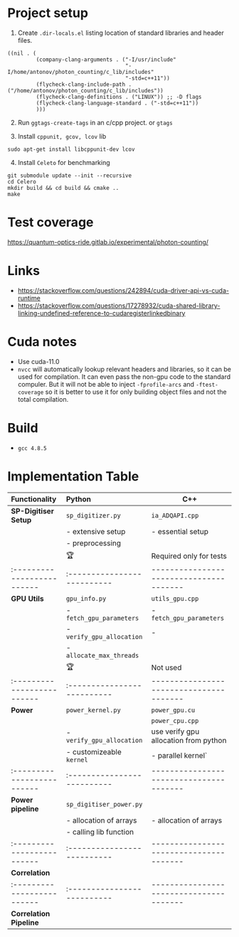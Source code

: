 # Project setup #

1. Create `.dir-locals.el` listing location of standard libraries and header files.

```elisp
((nil . (
         (company-clang-arguments . ("-I/usr/include"
                                     "-I/home/antonov/photon_counting/c_lib/includes"
                                     "-std=c++11"))
         (flycheck-clang-include-path . ("/home/antonov/photon_counting/c_lib/includes"))
         (flycheck-clang-definitions . ("LINUX")) ;; -D flags
         (flycheck-clang-language-standard . ("-std=c++11"))
         )))
```

2. Run `ggtags-create-tags` in an c/cpp project. or `gtags`

3. Install `cppunit, gcov, lcov` lib

```shell
sudo apt-get install libcppunit-dev lcov
```

4. Install `Celeto` for benchmarking
```shell
git submodule update --init --recursive
cd Celero
mkdir build && cd build && cmake ..
make
```

# Test coverage

https://quantum-optics-ride.gitlab.io/experimental/photon-counting/

# Links #
- https://stackoverflow.com/questions/242894/cuda-driver-api-vs-cuda-runtime
- https://stackoverflow.com/questions/17278932/cuda-shared-library-linking-undefined-reference-to-cudaregisterlinkedbinary

# Cuda notes #
- Use cuda-11.0
- `nvcc` will automatically lookup relevant headers and libraries, so it can be used for compilation. It can even pass the non-gpu code to the standard compuler. But it will not be able to inject `-fprofile-arcs` and `-ftest-coverage` so it is better to use it for only building object files and not the total compilation.

# Build #
- `gcc 4.8.5`


# Implementation Table #

| **Functionality**        | **Python**                | **C++**                               |
|:-------------------------|:--------------------------|---------------------------------------|
| **SP-Digitiser Setup**   | `sp_digitizer.py`         | `ia_ADQAPI.cpp`                       |
|                          | - extensive setup         | - essential setup                     |
|                          | - preprocessing           |                                       |
|                          | 🏆                        | Required only for tests               |
|:-------------------------|:--------------------------|---------------------------------------|
| **GPU Utils**            | `gpu_info.py`             | `utils_gpu.cpp`                       |
|                          | - `fetch_gpu_parameters`  | - `fetch_gpu_parameters`              |
|                          | - `verify_gpu_allocation` | -                                     |
|                          | - `allocate_max_threads`  |                                       |
|                          | 🏆                        | Not used                              |
|:-------------------------|:--------------------------|---------------------------------------|
| **Power**                | `power_kernel.py`         | `power_gpu.cu`                        |
|                          |                           | `power_cpu.cpp`                       |
|                          | - `verify_gpu_allocation` | use verify gpu allocation from python |
|                          | - customizeable `kernel`  | -  parallel kernel`                   |
|:-------------------------|:--------------------------|---------------------------------------|
| **Power pipeline**       | `sp_digitiser_power.py`   |                                       |
|                          | - allocation of arrays    | - allocation of arrays                |
|                          | - calling lib function    |                                       |
|:-------------------------|:--------------------------|---------------------------------------|
| **Correlation**          |                           |                                       |
|:-------------------------|:--------------------------|---------------------------------------|
| **Correlation Pipeline** |                           |                                       |
